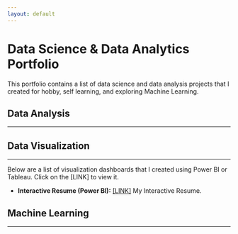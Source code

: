```yaml
---
layout: default
---
```


# Data Science & Data Analytics Portfolio
This portfolio contains a list of data science and data analysis projects that I created for hobby, self learning, and exploring Machine Learning.

## Data Analysis
* * *

## Data Visualization
* * *
Below are a list of visualization dashboards that I created using Power BI or Tableau. Click on the [LINK] to view it.
* **Interactive Resume (Power BI):**  [[LINK]](https://bit.ly/yeevienresume) My Interactive Resume.


## Machine Learning
* * *

